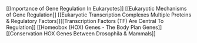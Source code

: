 [[Importance of Gene Regulation In Eukaryotes]]
[[Eukaryotic Mechanisms of Gene Regulation]]
[[Eukaryotic Transcription Complexes Multiple Proteins & Regulatory Factors]][[Transcription Factors (TF) Are Central To Regulation]]
[[Homeobox (HOX) Genes - The Body Plan Genes]]
[[Conservation HOX Genes Between Drosophila & Mammals]]
